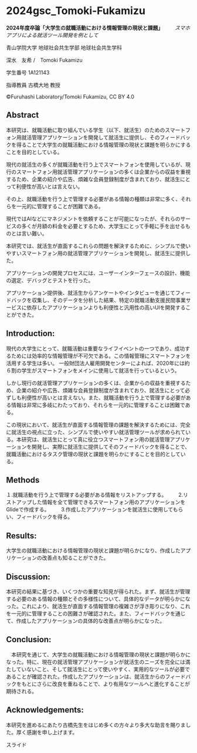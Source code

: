 # 2024gsc_Tomoki-Fukamizu

**2024年度卒論「大学生の就職活動における情報管理の現状と課題」**
　　*スマホアプリによる就活ツール開発を例として*

青山学院大学 地球社会共生学部 地球社会共生学科

深水　友希 /　Tomoki Fukamizu

学生番号 1A121143

指導教員 古橋大地 教授

©︎Furuhashi Laboratory/Tomoki Fukamizu, CC BY 4.0

## Abstract
本研究は、就職活動に取り組んでいる学生（以下、就活生）のためのスマートフォン用就活管理アプリケーションを開発して就活生に提供し、そのフィードバックを得ることで大学生の就職活動における情報管理の現状と課題を明らかにすることを目的としている。
 
現代の就活生の多くが就職活動を行う上でスマートフォンを使用しているが、現行のスマートフォン用就活管理アプリケーションの多くは企業からの収益を重視するため、企業の紹介や広告、煩雑な会員登録制度が含まれており、就活生にとって利便性が高いとは言えない。
 
その上、就職活動を行う上で管理する必要がある情報の種類は非常に多く、それらを一元的に管理することが困難である。
 
現代ではAIなどにマネジメントを依頼することが可能になったが、それらのサービスの多くが月額の料金を必要とするため、大学生にとって手軽に手を出せるものとは言い難い。
 
本研究では、就活生が直面するこれらの問題を解決するために、シンプルで使いやすいスマートフォン用の就活管理アプリケーションを開発し、就活生に提供した。
 
アプリケーションの開発プロセスには、ユーザーインターフェースの設計、機能の選定、デバッグとテストを行った。
 
アプリケーション提供後、就活生からアンケートやインタビューを通じてフィードバックを収集し、そのデータを分析した結果、特定の就職活動支援民間事業サービスに依存したアプリケーションよりも利便性と汎用性の高いUIを開発することができた。


## Introduction:
現代の大学生にとって、就職活動は重要なライフイベントの一つであり、成功するためには効率的な情報管理が不可欠である。この情報管理にスマートフォンを活用する学生は多い。
一般財団法人雇用開発センターによれば、2020年には約６割の学生がスマートフォンをメインに使用して就活を行っているという。
 
しかし現行の就活管理アプリケーションの多くは、企業からの収益を重視するため、企業の紹介や広告、煩雑な会員登録制度が含まれており、就活生にとって必ずしも利便性が高いとは言えない。また、就職活動を行う上で管理する必要がある情報は非常に多岐にわたっており、それらを一元的に管理することは困難である。
 
この現状において、就活生が直面する情報管理の課題を解決するためには、完全に就活生の視点に立った、シンプルで使いやすい就活管理ツールが求められている。本研究は、就活生にとって真に役立つスマートフォン用の就活管理アプリケーションを開発し、実際に就活生に提供してそのフィードバックを得ることで、就職活動におけるタスク管理の現状と課題を明らかにすることを目的としている。


## Methods
１.就職活動を行う上で管理する必要がある情報をリストアップする。
　　2.リストアップした情報を全て管理できるスマートフォン用のアプリケーションをGlideで作成する。
　　3.作成したアプリケーションを就活生に使用してもらい、フィードバックを得る。


### 




## Results:
大学生の就職活動における情報管理の現状と課題が明らかになり、作成したアプリケーションの改善点も知ることができた。



## Discussion:
本研究の結果に基づき、いくつかの重要な知見が得られた。まず、就活生が管理する必要のある情報の種類とその多様性について、具体的なデータが明らかになった。これにより、就活生が直面する情報管理の複雑さが浮き彫りになり、これを一元的に管理することの困難さが確認された。また、フィードバックを通じて、作成したアプリケーションの具体的な改善点が明らかになった。
 


## Conclusion:
　本研究を通じて、大学生の就職活動における情報管理の現状と課題が明らかになった。特に、現在の就活管理アプリケーションが就活生のニーズを完全には満たしていないこと、そして就活生にとって使いやすく、実用的なツールが必要であることが確認された。作成したアプリケーションは、就活生からのフィードバックをもとにさらに改良を重ねることで、より有用なツールへと進化することが期待される。

## Acknowledgements:
本研究を進めるにあたり古橋先生をはじめ多くの方々より多大な助言を賜りました。厚く感謝を申し上げます。


スライド
